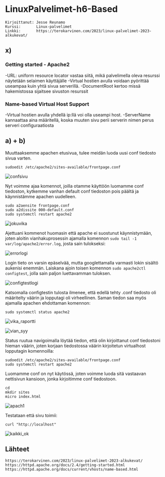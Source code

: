 # LinuxPalvelimet-h6-Based
    Kirjoittanut: Jesse Reunamo
    Kurssi:       Linux-palvelimet
    Linkki:       https://terokarvinen.com/2023/linux-palvelimet-2023-alkukevat/

## x) 
### Getting started - Apache2
-URL: uniform resource locator vastaa siitä, mikä palvelimella oleva resurssi näytetään selaimen käyttäjälle
-Virtual hostien avulla voidaan pyörittää useampaa kuin yhtä sivua serverillä.
-DocumentRoot kertoo missä hakemistossa sijaitsee sivuston resurssit
### Name-based Virtual Host Support
-Virtual hostien avulla yhdellä ip:llä voi olla useampi host.
-ServerName kannaattaa aina määritellä, koska muuten sivu perii serverin nimen perus serveri configuraatiosta
## a) + b) 
Muuttaaksemme apachen etusivua, tulee meidän luoda uusi conf tiedosto sivua varten.

    sudoedit /etc/apache2/sites-available/frontpage.conf
    
![confsivu](https://user-images.githubusercontent.com/112503770/216899160-9ae6c132-429c-4370-ad86-2075fd1b17ef.png)


Nyt voimme ajaa komennot, joilla otamme käyttöön luomamme conf tiedoston, kytkemme vanhan default conf tiedoston pois päältä ja käynnistämme apachen uudelleen.

    sudo a2aensite frontpage.conf
    sudo a2dissite 000-default.conf
    sudo systemctl restart apache2
    
![jokuvika](https://user-images.githubusercontent.com/112503770/216899307-c5a30576-6a8d-4de6-a4e4-a173b5d0bb4a.png)

    
Ajettuani kommenot huomasin että apache ei suostunut käynnistymään, joten aloitin vianhakuprosessin ajamalla komennon `sudo tail -1 var/log/apache2/error.log`, josta sain tulokseksi:

![errorlogi](https://user-images.githubusercontent.com/112503770/216958915-01faebb3-1025-4d61-9dbd-0397e247d015.png)

Login tieto on varsin epäselvää, mutta googlettamalla varmasti lokin sisältö aukenisi enemmän. Laiskana ajoin toisen komennon `sudo apache2ctl configtest`, jolla sain paljon luettavamman tuloksen.

![configtestlogi](https://user-images.githubusercontent.com/112503770/216959230-c7fdad53-3da6-4925-966a-1e0f2ddd8d59.png)

Katsomalla configtestin tulosta ilmenee, että edellä tehty .conf tiedosto oli määritelty väärin ja lopputagi oli virheellinen. Saman tiedon saa myös ajamalla apachen ehdottaman komennon:
    
    sudo systemctl status apache2
    
![vika_raportti](https://user-images.githubusercontent.com/112503770/216899348-b64c082d-0265-43e5-8a16-52a4f2651af3.png)
 
 ![vian_syy](https://user-images.githubusercontent.com/112503770/216899372-42151216-359a-455d-b12b-4166e58f8316.png)
  
Status ruutua navigoimalla löytää tiedon, että olin kirjoittanut conf tiedostoni hieman väärin, joten korjaan tiedostossa väärin kirjoitetun virtualhost lopputagin komennoilla:

    sudoedit /etc/apache2/sites-available/frontpage.conf
    sudo systemctl restart apache2
    
Luomamme conf on nyt käytössä, joten voimme luoda sitä vastaavan nettisivun kansioon, jonka kirjoitimme conf tiedostoon.

    cd
    mkdir sites
    micro index.html
    
![apach1](https://user-images.githubusercontent.com/112503770/216899623-7a5d49bf-8dc4-4c70-909a-8fd8feb3a2e1.png)
 
Testataan että sivu toimii:

    curl "http://localhost"

![kaikki_ok](https://user-images.githubusercontent.com/112503770/216899555-93698978-80ed-4a16-baae-6277352e4ceb.png)


## Lähteet

    https://terokarvinen.com/2023/linux-palvelimet-2023-alkukevat/
    https://httpd.apache.org/docs/2.4/getting-started.html
    https://httpd.apache.org/docs/current/vhosts/name-based.html
    
